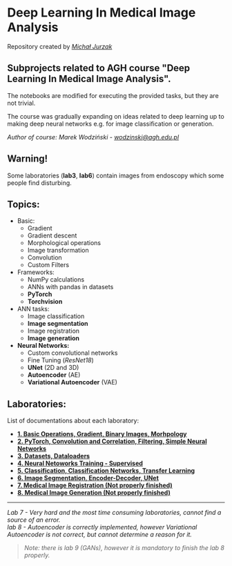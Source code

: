 # Deep Learning In Medical Image Analysis
Repository created by [*Michał Jurzak*](https://github.com/michaljurzak1)

## Subprojects related to AGH course "Deep Learning In Medical Image Analysis".
The notebooks are modified for executing the provided tasks, but they are not trivial.  

The course was gradually expanding on ideas related to deep learning up to making deep neural networks e.g. for image classification or generation.

*Author of course: Marek Wodziński - wodzinski@agh.edu.pl*  


## **Warning!**
Some laboratories (**lab3**, **lab6**) contain images from endoscopy which some people find disturbing.

## Topics:
- Basic:
    - Gradient
    - Gradient descent
    - Morphological operations
    - Image transformation
    - Convolution
    - Custom Filters
- Frameworks:
    - NumPy calculations
    - ANNs with pandas in datasets
    - **PyTorch**
    - **Torchvision**
- ANN tasks:
    - Image classification
    - **Image segmentation**
    - Image registration
    - **Image generation**
- **Neural Networks:**
    - Custom convolutional networks
    - Fine Tuning (*ResNet18*)
    - **UNet** (2D and 3D)
    - **Autoencoder** (AE)
    - **Variational Autoencoder** (VAE)


## Laboratories:
List of documentations about each laboratory:

- [**1. Basic Operations, Gradient, Binary Images, Morhpology**](lab1\readme.md)
- [**2. PyTorch, Convolution and Correlation, Filtering, Simple Neural Networks**](lab2\readme.md)
- [**3. Datasets, Dataloaders**](lab3\readme.md)
- [**4. Neural Netoworks Training - Supervised**](lab4\readme.md)
- [**5. Classification, Classification Networks, Transfer Learning**](lab5\readme.md)
- [**6. Image Segmentation, Encoder-Decoder, UNet**](lab6\readme.md)
- [**7. Medical Image Registration (Not properly finished)**](lab7\readme.md)
- [**8. Medical Image Generation (Not properly finished)**](lab8\readme.md)

---
*Lab 7 - Very hard and the most time consuming laboratories, cannot find a source of an error.*  
*lab 8 - Autoencoder is correctly implemented, however Variational Autoencoder is not correct, but cannot determine a reason for it.*

> *Note: there is lab 9 (GANs), however it is mandatory to finish the lab 8 properly.*